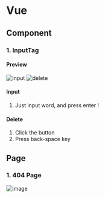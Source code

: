 # Vue

## Component

### 1. InputTag
#### Preview
![input](https://user-images.githubusercontent.com/46416816/140136573-47470a79-fbf7-4cb8-a3ef-4dcf0eec1575.gif)
![delete](https://user-images.githubusercontent.com/46416816/140136817-4a7984af-ca0a-4661-a01e-cc3c8a3f5c56.gif)

#### Input
1. Just input word, and press enter !

#### Delete
1. Click the button
2. Press back-space key

## Page

### 1. 404 Page

![image](https://user-images.githubusercontent.com/46416816/140530307-adbfc7bf-a54c-4ee6-9371-b24e011af6fa.png)



